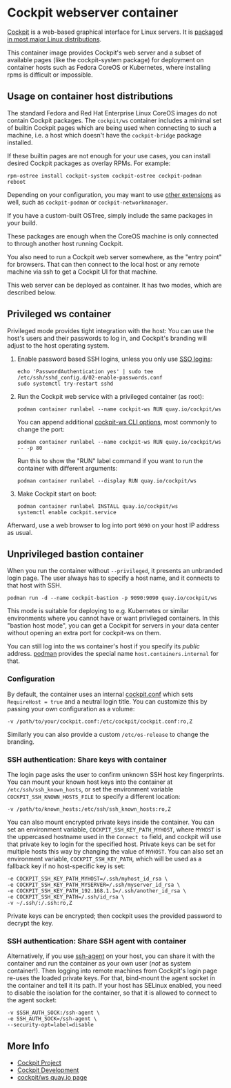 # Cockpit webserver container

[Cockpit](https://cockpit-project.org/) is a web-based graphical interface for Linux servers.
It is [packaged in most major Linux distributions](https://cockpit-project.org/running.html).

This container image provides Cockpit's web server and a subset of available pages (like the cockpit-system package)
for deployment on container hosts such as Fedora CoreOS or Kubernetes, where installing rpms is difficult or impossible.

## Usage on container host distributions

The standard Fedora and Red Hat Enterprise Linux CoreOS images do not contain Cockpit packages. The
`cockpit/ws` container includes a minimal set of builtin Cockpit pages which are being used when connecting to
such a machine, i.e. a host which doesn't have the `cockpit-bridge` package installed.

If these builtin pages are not enough for your use cases, you can install desired Cockpit packages
as overlay RPMs. For example:

```
rpm-ostree install cockpit-system cockpit-ostree cockpit-podman
reboot
```

Depending on your configuration, you may want to use
[other extensions](https://packages.fedoraproject.org/search?query=cockpit-) as
well, such as `cockpit-podman` or `cockpit-networkmanager`.

If you have a custom-built OSTree, simply include the same packages in your build.

These packages are enough when the CoreOS machine is only connected to through another host running Cockpit.

You also need to run a Cockpit web server somewhere, as the "entry point" for browsers. That can
then connect to the local host or any remote machine via ssh to get a Cockpit UI for that machine.

This web server can be deployed as container. It has two modes, which are described below.

## Privileged ws container

Privileged mode provides tight integration with the host: You can use the
host's users and their passwords to log in, and Cockpit's branding will adjust
to the host operating system.

1. Enable password based SSH logins, unless you only use [SSO logins](https://cockpit-project.org/guide/latest/sso.html):
   ```
   echo 'PasswordAuthentication yes' | sudo tee /etc/ssh/sshd_config.d/02-enable-passwords.conf
   sudo systemctl try-restart sshd
   ```

2. Run the Cockpit web service with a privileged container (as root):
   ```
   podman container runlabel --name cockpit-ws RUN quay.io/cockpit/ws
   ```

   You can append additional [cockpit-ws CLI options](https://cockpit-project.org/guide/latest/cockpit-ws.8.html),
   most commonly to change the port:
   ```
   podman container runlabel --name cockpit-ws RUN quay.io/cockpit/ws -- -p 80
   ```

   Run this to show the "RUN" label command if you want to run the container with different arguments:
   ```
   podman container runlabel --display RUN quay.io/cockpit/ws
   ```

3. Make Cockpit start on boot:
   ```
   podman container runlabel INSTALL quay.io/cockpit/ws
   systemctl enable cockpit.service
   ```

Afterward, use a web browser to log into port `9090` on your host IP address as usual.

## Unprivileged bastion container

When you run the container without `--privileged`, it presents an unbranded
login page. The user always has to specify a host name, and it connects to that
host with SSH.

```
podman run -d --name cockpit-bastion -p 9090:9090 quay.io/cockpit/ws
```

This mode is suitable for deploying to e.g. Kubernetes or similar environments
where you cannot have or want privileged containers. In this "bastion host
mode", you can get a Cockpit for servers in your data center without opening an
extra port for cockpit-ws on them.

You can still log into the ws container's host if you specify its *public*
address. [podman](https://podman.io/) provides the special name
`host.containers.internal` for that.

### Configuration

By default, the container uses an internal
[cockpit.conf](https://cockpit-project.org/guide/latest/cockpit.conf.5.html)
which sets `RequireHost = true` and a neutral login title. You can customize
this by passing your own configuration as a volume:

    -v /path/to/your/cockpit.conf:/etc/cockpit/cockpit.conf:ro,Z

Similarly you can also provide a custom `/etc/os-release` to change the
branding.

### SSH authentication: Share keys with container

The login page asks the user to confirm unknown SSH host key fingerprints.  You
can mount your known host keys into the container at
`/etc/ssh/ssh_known_hosts`, or set the environment variable
`COCKPIT_SSH_KNOWN_HOSTS_FILE` to specify a different location:

    -v /path/to/known_hosts:/etc/ssh/ssh_known_hosts:ro,Z

You can also mount encrypted private keys inside the container. You can set an environment variable, `COCKPIT_SSH_KEY_PATH_MYHOST`, where `MYHOST` is the uppercased hostname used in the `Connect to` field, and cockpit will use that private key to login for the specified host. Private keys can be set for multiple hosts this way by changing the value of `MYHOST`. You can also set an environment variable, `COCKPIT_SSH_KEY_PATH`, which will be used as a fallback key if no host-specific key is set:

    -e COCKPIT_SSH_KEY_PATH_MYHOST=/.ssh/myhost_id_rsa \
    -e COCKPIT_SSH_KEY_PATH_MYSERVER=/.ssh/myserver_id_rsa \
    -e COCKPIT_SSH_KEY_PATH_192.168.1.1=/.ssh/another_id_rsa \
    -e COCKPIT_SSH_KEY_PATH=/.ssh/id_rsa \
    -v ~/.ssh/:/.ssh:ro,Z

Private keys can be encrypted; then cockpit uses the provided password to decrypt the key.

### SSH authentication: Share SSH agent with container

Alternatively, if you use [ssh-agent](https://linux.die.net/man/1/ssh-agent) on
your host, you can share it with the container and run the container as your
own user (*not* as system container!). Then logging into remote machines from
Cockpit's login page re-uses the loaded private keys. For that, bind-mount the
agent socket in the container and tell it its path. If your host has SELinux
enabled, you need to disable the isolation for the container, so that it is
allowed to connect to the agent socket:

    -v $SSH_AUTH_SOCK:/ssh-agent \
    -e SSH_AUTH_SOCK=/ssh-agent \
    --security-opt=label=disable

## More Info

 * [Cockpit Project](https://cockpit-project.org)
 * [Cockpit Development](https://github.com/cockpit-project/cockpit)
 * [cockpit/ws quay.io page](https://quay.io/repository/cockpit/ws)
